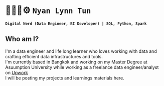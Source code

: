 # 🧑🏼‍💻⚙️  **`Nyan Lynn Tun`**
**`Digital Nerd (Data Engineer, BI Developer) | SQL, Python, Spark`**


## Who am I?
I'm a data engineer and life long learner who loves working with data and crafting efficient data infrastructures and tools. <br>
I'm currently based in Bangkok and working on my Master Degree at Asuumption University while working as a freelance data engineer/analyst on [Upwork](https://www.upwork.com/fl/~014816953739eca750?mp_source=share)<br>
I will be posting my projects and learnings materials here.
<!--
**plebnyan/plebnyan** is a ✨ _special_ ✨ repository because its `README.md` (this file) appears on your GitHub profile.

Here are some ideas to get you started:

- 🔭 I’m currently working on ...
- 🌱 I’m currently learning ...
- 👯 I’m looking to collaborate on ...
- 🤔 I’m looking for help with ...
- 💬 Ask me about ...
- 📫 How to reach me: ...
- 😄 Pronouns: ...
- ⚡ Fun fact: ...
-->
